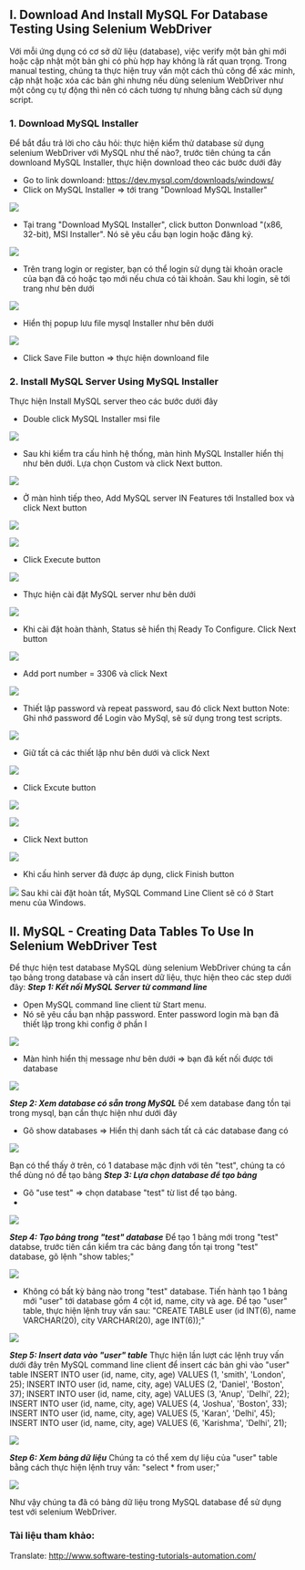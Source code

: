 ## I. Download And Install MySQL For Database Testing Using Selenium WebDriver
Với mỗi ứng dụng có cơ sở dữ liệu (database), việc verify một bản ghi mới hoặc cập nhật một bản ghi có phù hợp hay không là rất quan trọng. Trong manual testing, chúng ta thực hiện truy vấn một cách thủ công để xác minh, cập nhật hoặc xóa các bản ghi nhưng nếu dùng selenium WebDriver như một công cụ tự động thì nên có cách tương tự nhưng bằng cách sử dụng script. 
### 1. Download MySQL Installer
Để bắt đầu trả lời cho câu hỏi: thực hiện kiểm thử database sử dụng selenium WebDriver với MySQL như thế nào?, trước tiên chúng ta cần downloand MySQL Installer, thực hiện download theo các bước dưới đây
- Go to link downloand: https://dev.mysql.com/downloads/windows/
- Click on MySQL Installer => tới trang "Download MySQL Installer"

![](https://images.viblo.asia/ddd491b1-f943-40d4-af7b-2528ae74e942.png)
- Tại trang "Download MySQL Installer", click button Donwnload "(x86, 32-bit), MSI Installer". Nó sẽ yêu cầu bạn login hoặc đăng ký.

![](https://images.viblo.asia/0645f755-f357-4ba4-b1f3-cdf4b2678d02.png)
- Trên trang login or register, bạn có thể login sử dụng tài khoản oracle của bạn đã có hoặc tạo mới nếu chưa có tài khoản. Sau khi login, sẽ tới trang như bên dưới

![](https://images.viblo.asia/c6c0207e-523a-41dc-84ec-62c2bd2d3c29.png)
- Hiển thị popup lưu file mysql Installer như bên dưới

![](https://images.viblo.asia/4a0e1204-37f7-47d4-84b1-89b63590578b.png)
- Click Save File button => thực hiện downloand file    
### 2. Install MySQL Server Using MySQL Installer
Thực hiện Install MySQL server theo các bước dưới đây
- Double click MySQL Installer msi file

![](https://images.viblo.asia/f4a69eda-0887-4763-b223-90941162d7ab.png)
- Sau khi kiểm tra cấu hình hệ thống, màn hình MySQL Installer hiển thị như bên dưới. Lựa chọn Custom và click Next button.

![](https://images.viblo.asia/325ade8a-621e-499e-af16-8adb4d47466e.png)
- Ở màn hình tiếp theo, Add MySQL server IN Features tới Installed box và click Next button

![](https://images.viblo.asia/e68a7bc9-85ae-41d7-add3-3d39aef363b2.png)

![](https://images.viblo.asia/b390d711-30b8-4aff-b95a-503ea871db95.png)
- Click Execute button

![](https://images.viblo.asia/03f7d3d6-aa3c-492b-9922-d1fa046b4d65.png)
- Thực hiện cài đặt MySQL server như bên dưới

![](https://images.viblo.asia/e3bbcc7a-6ee2-45b4-b1e3-70431c2f654e.png)
- Khi cài đặt hoàn thành, Status sẽ hiển thị Ready To Configure. Click Next button

![](https://images.viblo.asia/0aec14c6-42b7-45d6-8970-67b7b0283944.png)
- Add port number = 3306 và click Next

![](https://images.viblo.asia/7969044a-e238-4854-9fae-fb7f542bbd56.png)
- Thiết lập password và repeat password, sau đó click Next button
Note: Ghi nhớ password để Login vào MySql, sẽ sử dụng trong test scripts.

![](https://images.viblo.asia/d1630dff-6843-4bbc-b627-60171ad31415.png)
- Giữ tất cả các thiết lập như bên dưới và click Next

![](https://images.viblo.asia/8838dad1-4f91-44c5-bf4d-5cd7b3823721.png)
- Click Excute button

![](https://images.viblo.asia/98676982-3077-4c89-aa5f-368e75c969b1.png)

![](https://images.viblo.asia/fecd25cc-9b7c-4ad8-b33b-d84cf9437335.png)
- Click Next button

![](https://images.viblo.asia/eaf0f2ed-968b-4324-a403-470efb8f3c7a.png)
- Khi cấu hình server đã được áp dụng, click Finish button

![](https://images.viblo.asia/df51084a-7465-44c1-9c78-1d82feb2d7f2.png)
Sau khi cài đặt hoàn tất, MySQL Command Line Client sẽ có ở Start menu của Windows.

## II. MySQL - Creating Data Tables To Use In Selenium WebDriver Test
Để thực hiện test database MySQL dùng selenium WebDriver chúng ta cần tạo bảng trong database và cần insert dữ liệu, thực hiện theo các step dưới đây:
***Step 1: Kết nối MySQL Server từ command line***
- Open MySQL command line client từ Start menu.
- Nó sẽ yêu cầu bạn nhập password. Enter password login mà bạn đã thiết lập trong khi config ở phần I

![](https://images.viblo.asia/bf56a57f-4730-40e3-878d-864c9050cc6b.png)

- Màn hình hiển thị message như bên dưới => bạn đã kết nối được tới database

![](https://images.viblo.asia/ec0e143e-3200-42a4-b09d-c79603ea52a5.png)

***Step 2: Xem database có sẵn trong MySQL***
Để xem database đang tồn tại trong mysql, bạn cần thực hiện như dưới đây
- Gõ show databases => Hiển thị danh sách tất cả các database đang có

![](https://images.viblo.asia/43077b4c-87bf-45f4-9145-896fbc6e3810.png)

Bạn có thể thấy ở trên, có 1 database mặc định với tên "test", chúng ta có thể dùng nó để tạo bảng
***Step 3: Lựa chọn database để tạo bảng***

- Gõ "use test" => chọn database "test" từ list để tạo bảng.
- 
![](https://images.viblo.asia/eab30666-fae4-4fcc-b282-3cd03d491b0b.png)

***Step 4: Tạo bảng trong "test" database***
Để tạo 1 bảng mới trong "test" databse, trước tiên cần kiểm tra các bảng đang tồn tại trong "test" database, gõ lệnh "show tables;"

![](https://images.viblo.asia/ec5097df-2427-4bc2-bb42-3ab97651d2a7.png)

- Không có bất kỳ bảng nào trong "test" database. Tiến hành tạo 1 bảng mới "user" tới database gồm 4 cột id, name, city và age. Để tạo "user" table, thực hiện lệnh truy vấn sau: "CREATE TABLE user (id INT(6), name VARCHAR(20), city VARCHAR(20), age INT(6));"

![](https://images.viblo.asia/1078b36d-d164-41ba-989c-851c5fe91932.png)

***Step 5: Insert data vào "user" table***
Thực hiện lần lượt các lệnh truy vấn dưới đây trên MySQL command line client để insert các bản ghi vào "user" table
INSERT INTO user (id, name, city, age) VALUES (1, 'smith', 'London', 25);
INSERT INTO user (id, name, city, age) VALUES (2, 'Daniel', 'Boston', 37);
INSERT INTO user (id, name, city, age) VALUES (3, 'Anup', 'Delhi', 22);
INSERT INTO user (id, name, city, age) VALUES (4, 'Joshua', 'Boston', 33);
INSERT INTO user (id, name, city, age) VALUES (5, 'Karan', 'Delhi', 45);
INSERT INTO user (id, name, city, age) VALUES (6, 'Karishma', 'Delhi', 21);

![](https://images.viblo.asia/17c443a4-e900-4fea-a122-fbf82647413b.png)

***Step 6: Xem bảng dữ liệu***
Chúng ta có thể xem dự liệu của "user" table bằng cách thực hiện lệnh truy vấn: "select * from user;"

![](https://images.viblo.asia/9334a1b1-7693-4e29-b4ff-1ba20a3963e2.png)

Như vậy chúng ta đã có bảng dữ liệu trong MySQL database để sử dụng test với selenium WebDriver.

### Tài liệu tham khảo:
Translate: http://www.software-testing-tutorials-automation.com/